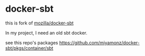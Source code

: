 # docker-sbt

this is fork of [mozilla/docker-sbt](https://github.com/mozilla/docker-sbt)

In my project, I need an old sbt docker. 

see this repo's packages https://github.com/miyamonz/docker-sbt/pkgs/container/sbt
